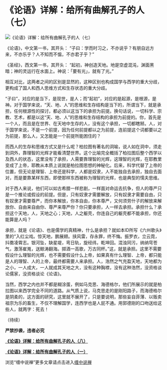 《论语》详解：给所有曲解孔子的人（七）
====





![《论语》详解：给所有曲解孔子的人（七）](http://simg.sinajs.cn/blog7style/images/common/sg_trans.gif)



《论语》，中文第一书，其开头：
“子曰：学而时习之，不亦说乎？有朋自远方来，不亦乐乎？人不知而不愠，不亦君子乎？”


《圣经》，西文第一书，其开头：
“起初，神创造天地。地是空虚混沌，渊面黑暗；神的灵运行在水面上。神说：「要有光」，就有了光。”


相互对比，这两者之间的区别是显然的，这种区别也构成国学与西学的重大分歧，更构成了国人和西人思维方式和生存状态的重大分歧。

“子曰”，对应的是当下，是现世，是人；而“起初”，对应的是起源，是根源，是神。对于国学来说，“天、地、人”的思维和生存结构是当下的，所谓当下，就是承担，任何根源性的探讨，都必须以这当下的承担为前提。换句话说，一切科学、宗教、艺术，都是以这“天、地、人”的思维和生存结构的承担为前提的。你，首先是一个人，而且是在世界、在天地中生存的人，没有这个承担，一切都瞎掰。人，对于国学来说，不是一个前提，因为任何前提都以之为前提，连前提这个词都要以之为前提，那么人，又怎能是一个前提所能困住的？

而西人的生存和思维方式又是什么呢？柏拉图有著名的洞喻，说人如在洞中，须走到洞外，靠理智的光辉才能看清楚世界。这个比喻完全概括了柏拉图后整个西学以及西人的状态，这里没有了承担，人需要靠理智的光辉，这理智的光辉，在耶教里变成了上帝，耶教从本质上说就是柏拉图思想的神秘化。后来，科学代替了上帝的位置，但无论是理智、上帝还是科学，人都是奴隶，人不能独自去承担，独自去面对，而是要靠某样东西，即使那样东西被称为理智的光辉，也是典型的懦夫思维。

对于西人来说，他们可以如古希腊一样悲剧，一样面对命运去抗争，但人的尊严只是一个推论或假设的前提。但是，只有奴隶才需要解放，只有奴隶才需要自由，只有奴隶才需要尊严，而你本解放，你本自由，你本尊严，又何须劳什子的解放来解放你、自由来自由你、尊严来尊严你？你只要承担，人一样去承担。承担什么？承担这个天地，人，天地之心；天地，人之躯壳，你连自己的躯壳都不能承担，你还能算是人吗？

承担，就是《论语》、也是儒学的真精神，什么是承担？就如本ID所写《六州歌头》里的“入红尘戏。惊天地，鹏展翅。挟风雷，存永罪，终不悔。振罗衣，立云霓，抖擞凌霄志。银河坠，缺星堤，弯日轨，旋经纬，乾坤回。混浊同污，纳纳穹苍气，激荡崔嵬，送鲸涛翻海。掷酒一高歌，万古同杯。”这，就是承担。这里不需要假设什么理智的光辉，也不需要假设什么上帝，如果真有什么理智、上帝，都只能是人的理智、人的上帝，最终都需要人来承担。人，浩然之气充盈天地，天地都为之小，一人成大，一人就成其天地之大，没有这种胸襟，没有这种浩然，没资格谈论儒家，没资格谈论《论语》。

当然，西学之内也并不都是糊涂蛋，例如马克思、海德格尔，他们所展示的就是柏拉图以来西学完全不同的道路。从气质上说，马克思走的是刚阳路子，而海德格尔是阴柔的，这方面的研究，这里就不展开了，只是要说明，那些妄自菲薄、以贩卖祖宗为乐的畜生，不仅不理解国学，连西学也是人屁不通。用郭德刚的口吻送给这些人，就两字：死去！

（待续）

**严禁抄袭，违者必究**

[**《论语》详解：给所有曲解孔子的人（八）**](http://blog.sina.com.cn/u/486e105c010006pu)

[**《论语》详解：给所有曲解孔子的人（一）**](http://blog.sina.com.cn/u/486e105c010006n3)

[](http://blog.sina.com.cn/u/486e105c01000685)

浏览“缠中说禅”更多文章请点击进入[缠中说禅](http://blog.sina.com.cn/m/chzhshch)
